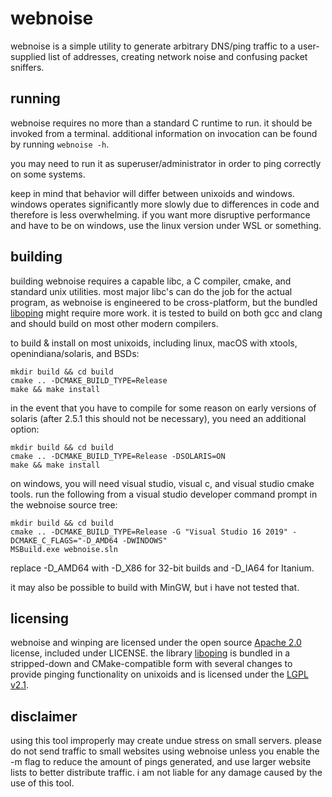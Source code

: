 # webnoise

webnoise is a simple utility to generate arbitrary DNS/ping traffic to a user-supplied list of addresses, creating network noise and confusing packet sniffers. 

## running

webnoise requires no more than a standard C runtime to run. it should be invoked from a terminal. additional information on invocation can be found by running `webnoise -h`.

you may need to run it as superuser/administrator in order to ping correctly on some systems.

keep in mind that behavior will differ between unixoids and windows. windows operates significantly more slowly due to differences in code and therefore is less overwhelming. if you want more disruptive performance and have to be on windows, use the linux version under WSL or something.

## building

building webnoise requires a capable libc, a C compiler, cmake, and standard unix utilities. most major libc's can do the job for the actual program, as webnoise is engineered to be cross-platform, but the bundled [liboping](https://github.com/octo/liboping) might require more work. it is tested to build on both gcc and clang and should build on most other modern compilers. 

to build & install on most unixoids, including linux, macOS with xtools, openindiana/solaris, and BSDs:

    mkdir build && cd build
    cmake .. -DCMAKE_BUILD_TYPE=Release
    make && make install
    
in the event that you have to compile for some reason on early versions of solaris (after 2.5.1 this should not be necessary), you need an additional option:

    mkdir build && cd build
    cmake .. -DCMAKE_BUILD_TYPE=Release -DSOLARIS=ON
    make && make install

on windows, you will need visual studio, visual c, and visual studio cmake tools. run the following from a visual studio developer command prompt in the webnoise source tree:

    mkdir build && cd build
    cmake .. -DCMAKE_BUILD_TYPE=Release -G "Visual Studio 16 2019" -DCMAKE_C_FLAGS="-D_AMD64 -DWINDOWS"
    MSBuild.exe webnoise.sln

replace -D_AMD64 with -D_X86 for 32-bit builds and -D_IA64 for Itanium.

it may also be possible to build with MinGW, but i have not tested that. 

## licensing
webnoise and winping are licensed under the open source [Apache 2.0](http://www.apache.org/licenses/LICENSE-2.0) license, included under LICENSE. the library [liboping](https://github.com/octo/liboping) is bundled in a stripped-down and CMake-compatible form with several changes to provide pinging functionality on unixoids and is licensed under the [LGPL v2.1](https://www.gnu.org/licenses/old-licenses/lgpl-2.1.en.html).

## disclaimer
using this tool improperly may create undue stress on small servers. please do not send traffic to small websites using webnoise unless you enable the -m flag to reduce the amount of pings generated, and use larger website lists to better distribute traffic. i am not liable for any damage caused by the use of this tool.  
